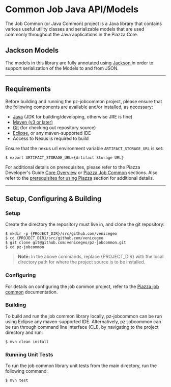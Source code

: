# Common Job Java API/Models

The Job Common (or Java Common) project is a Java library that contains various useful utility classes and serializable models that are used commonly throughout the Java applications in the Piazza Core.

## Jackson Models

The models in this library are fully annotated using [Jackson ](https://github.com/FasterXML/jackson) in order to support serialization of the Models to and from JSON. 

***
## Requirements
Before building and running the pz-jobcommon project, please ensure that the following components are available and/or installed, as necessary:
- [Java](http://www.oracle.com/technetwork/java/javase/downloads/index.html) (JDK for building/developing, otherwise JRE is fine)
- [Maven (v3 or later)](https://maven.apache.org/install.html)
- [Git](https://git-scm.com/book/en/v2/Getting-Started-Installing-Git) (for checking out repository source)
- [Eclipse](https://www.eclipse.org/downloads/), or any maven-supported IDE
- Access to Nexus is required to build

Ensure that the nexus url environment variable `ARTIFACT_STORAGE_URL` is set:

	$ export ARTIFACT_STORAGE_URL={Artifact Storage URL}

For additional details on prerequisites, please refer to the Piazza Developer's Guide [Core Overview](https://github.com/venicegeo/pz-docs/blob/master/documents/devguide/02-pz-core.md) or [Piazza Job Common](https://github.com/venicegeo/pz-docs/blob/master/documents/devguide/16-job-common.md) sections. Also refer to the [prerequisites for using Piazza](hhttps://github.com/venicegeo/pz-docs/blob/master/documents/devguide/03-jobs.md) section for additional details.

***
## Setup, Configuring & Building

### Setup

Create the directory the repository must live in, and clone the git repository:

    $ mkdir -p {PROJECT_DIR}/src/github.com/venicegeo
	$ cd {PROJECT_DIR}/src/github.com/venicegeo
    $ git clone git@github.com:venicegeo/pz-jobcommon.git
    $ cd pz-jobcommon

>__Note:__ In the above commands, replace {PROJECT_DIR} with the local directory path for where the project source is to be installed.

### Configuring

For details on configuring the job common project, refer to the [Piazza job common](http://pz-docs.int.dev.east.paas.geointservices.io/devguide/16-job-common/) documentation.

### Building

To build and run the job common library locally, pz-jobcommon can be run using Eclipse any maven-supported IDE. Alternatively, pz-jobcommon can be run through command line interface (CLI), by navigating to the project directory and run:

    $ mvn clean install

### Running Unit Tests

To run the job common library unit tests from the main directory, run the following command:

	$ mvn test

